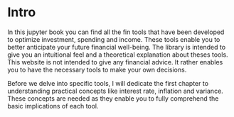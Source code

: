 # Intro

In this jupyter book you can find all the fin tools that have been developed to optimize investment, spending and income. 
These tools enable you to better anticipate your future financial well-being. 
The library is intended to give you an intuitional feel and a theoretical explanation about theses tools. This website is not intended to give any financial advice. It rather enables you to have the necessary tools to make your own decisions.  

Before we delve into specific tools, I will dedicate the first chapter to understanding practical concepts like interest rate, inflation and variance. These concepts are needed as they enable you to fully comprehend the basic implications of each tool. 


```{tableofcontents}
```
